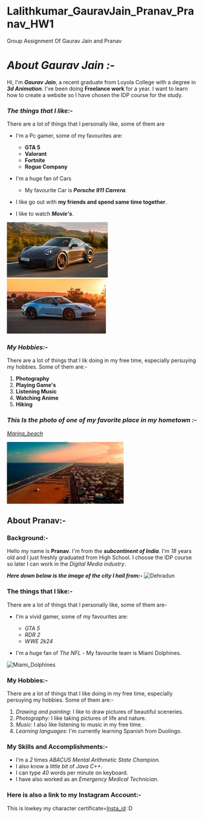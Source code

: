 # Lalithkumar_GauravJain_Pranav_Pranav_HW1
Group Assignment Of Gaurav Jain and Pranav

# *About Gaurav Jain :-*

Hi, I'm **_Gaurav Jain_**, a recent graduate from Loyola College with a degree in **_3d Animation_**. I've been doing **Freelance work** for a year. I want to learn how to create a website so I have chosen the IDP course for the study. 

### *The things that I like:-*
 There are a lot of things that I personally like, some of them are
 - I'm a Pc gamer, some of my favourites are:
      - **GTA 5**
      - **Valorant**
      - **Fortnite**
      - **Rogue Company**
      
- I'm a huge fan of Cars
   - My favourite Car is ***Porsche 911 Carrera***.

- I like go out with **my friends and spend same time together**.

- I like to watch ***Movie's***.

![Porsche_911_Carrera](image/Porsche%20911%20Carrera.jpeg) 
![Porsche_911_Carrera](image/Porsche%20911%20Carrera%202.jpeg)


### *My Hobbies:-*
There are a lot of things that I lik doing in my free time, especially persuying my hobbies. Some of them are:-

1. **Photography**
2. **Playing Game's**
3. **Listening Music** 
4. **Watching Anime**
5. **Hiking**

### ***This Is the photo of one of my favorite place in my hometown :-***

*[Marina_beach](https://d26dp53kz39178.cloudfront.net/media/uploads/Location_Based_Travel_Guide_Images/image7_result-1657784532911.webp)*

![Marina_beach](image/marina%20beach.jpeg)


## About Pranav:-

### Background:-
Hello my name is __Pranav__. I'm from the ___subcontinent of India___. I'm _18_ years old and I just freshly graduated from High School. I choose the IDP course so later I can work in the _Digital Media industry_.

___Here down below is the image of the city I hail from:-___
![Dehradun](https://i.ytimg.com/vi/hE1hWY9ROI0/maxresdefault.jpg)

### The things that I like:-
There are a lot of things that I personally like, some of them are-

- I'm a vivid gamer, some of my favourites are: <br>
   

    - *GTA 5*
    - *RDR 2*
    - *WWE 2k24*

- I'm a huge fan of _The NFL_
       - My favourite team is Miami Dolphines.

![Miami_Dolphines](https://static.clubs.nfl.com/image/upload/t_editorial_landscape_mobile/f_auto/dolphins/ruk446jpezddlqalb2zx.jpg)

### My Hobbies:-
There are a lot of things that I like doing in my free time, especially persuying my hobbies. Some of them are:-

1. _Drawing and painting_: I like to draw pictures of beautiful sceneries.
2. _Photography:_ I like taking pictures of life and nature.
3. _Music_: I also like listening to music in my free time.
4. _Learning languages_: I'm currently learning Spanish from Duolingo.

### My Skills and Accomplishments:-

- I'm a *2* times *ABACUS Mental Arithmetic State Champion.*
- I also know a *little bit* of _Java C++_.
- I can type _40_ words per minute on keyboard.
- I have also worked as an _Emergency Medical Technician_.

### Here is also a link to my Instagram Account:-

This is lowkey my character certificate=[Insta_id](https://www.instagram.com/notpranavjain?igsh=cHg1aTRydGF2Mmow)
:D
